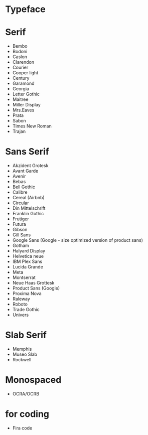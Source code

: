 

# Typeface

# Serif
* Bembo
* Bodoni
* Caslon
* Clarendon
* Courier
* Cooper light
* Century
* Garamond
* Georgia
* Letter Gothic
* Maitree
* Miller Display
* Mrs.Eaves
* Prata
* Sabon
* Times New Roman
* Trajan

# Sans Serif

* Akzident Grotesk
* Avant Garde
* Avenir
* Bebas
* Bell Gothic
* Calibre
* Cereal (Airbnb)
* Circular
* Din Mittelschrift
* Franklin Gothic
* Frutiger
* Futura
* Gibson
* Gill Sans
* Google Sans (Google - size optimized version of product sans)
* Gotham
* Halyard Display
* Helvetica neue
* IBM Plex Sans
* Lucida Grande
* Meta
* Montserrat
* Neue Haas Grottesk
* Product Sans (Google)
* Proxima Nova
* Raleway
* Roboto
* Trade Gothic
* Univers

# Slab Serif

* Memphis
* Museo Slab
* Rockwell


# Monospaced

* OCRA/OCRB


# for coding

* Fira code


